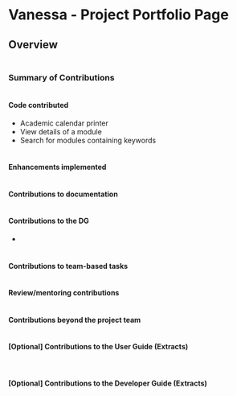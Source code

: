 # Vanessa - Project Portfolio Page

## Overview

### <br>Summary of Contributions

#### <br>Code contributed

- Academic calendar printer
- View details of a module
- Search for modules containing keywords

#### <br>Enhancements implemented

#### <br>Contributions to documentation

#### <br>Contributions to the DG

- 

#### <br>Contributions to team-based tasks

#### <br>Review/mentoring contributions

#### <br>Contributions beyond the project team

#### <br>[Optional] Contributions to the User Guide (Extracts)

<br>

#### [Optional] Contributions to the Developer Guide (Extracts)

